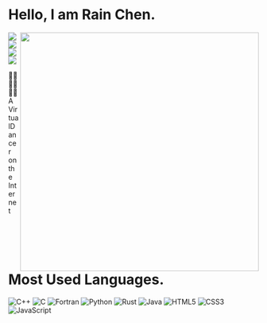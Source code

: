 # Hello, I am Rain Chen.

<img align="right" width="480px" src="https://github-readme-stats.vercel.app/api?username=Chen-Rain&show_icons=true&hide_title=false&title_color=9745f5&icon_color=9f4bff&text_color=000000&bg_color=DEG,99ccff,b0ccff,e5ccff,ffccff">

<p align="left">
    <a href=https://img.shields.io/badge/Using-macOS-99ccff><img src="https://img.shields.io/badge/Using-macOS-99ccff.svg"></a>
    <a href=https://img.shields.io/badge/Using-Linux-b9ccff><img src="https://img.shields.io/badge/Using-Linux-b9ccff.svg"></a>
    <a href=https://img.shields.io/badge/Using-Xcode-e5ccff><img src="https://img.shields.io/badge/Using-Xcode-e5ccff.svg"></a>
    <a href=https://img.shields.io/badge/Using-Visual_Studio_Code-ffccff><img src="https://img.shields.io/badge/Using-Visual_Studio_Code-ffccff.svg"></a>
</p>

🏳️‍⚧️🏳️‍⚧️🏳️‍⚧️
A VirtualDancer on the Internet

# Most Used Languages.

<p align="left">
    <img alt="C++" src="https://img.shields.io/badge/-C++-1C437E?style=flat&logo=CPLUSPLUS&logoColor=white"/>
    <img alt="C" src="https://img.shields.io/badge/-C-1C437E?style=flat&logo=C&logoColor=white"/>
    <img alt="Fortran" src="https://img.shields.io/badge/-Fortran-6C5090?style=flat&logo=Fortran&logoColor=white"/>
    <img alt="Python" src="https://img.shields.io/badge/-Python-456C93?style=flat&logo=Python&logoColor=white"/>
    <img alt="Rust" src="https://img.shields.io/badge/-Rust-2C3438?style=flat&logo=Rust&logoColor=white"/>
    <img alt="Java" src="https://img.shields.io/badge/-Java-CD2C1E?style=flat&logo=Java&logoColor=white"/>
    <img alt="HTML5" src="https://img.shields.io/badge/-HTML5-E06E3C?style=flat&logo=HTML5&logoColor=white"/>
    <img alt="CSS3" src="https://img.shields.io/badge/-CSS3-3964E8?style=flat&logo=CSS3&logoColor=white"/>
    <img alt="JavaScript" src="https://img.shields.io/badge/-JavaScript-F7DD4A?style=flat&logo=JavaScript&logoColor=white"/>
</p>
